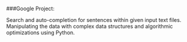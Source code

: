###Google Project:

Search and auto-completion for sentences within given input text files.
Manipulating the data with complex data structures and algorithmic optimizations using Python.
